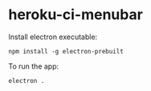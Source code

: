 # heroku-ci-menubar

Install electron executable:

`npm install -g electron-prebuilt`

To run the app:

`electron .`

